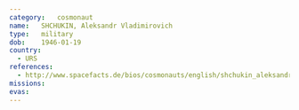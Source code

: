 ```yaml
---
category:	cosmonaut
name:	SHCHUKIN, Aleksandr Vladimirovich 
type:	military
dob:	1946-01-19
country:
  - URS
references:
  - http://www.spacefacts.de/bios/cosmonauts/english/shchukin_aleksandr.htm
missions:
evas:
---
```

